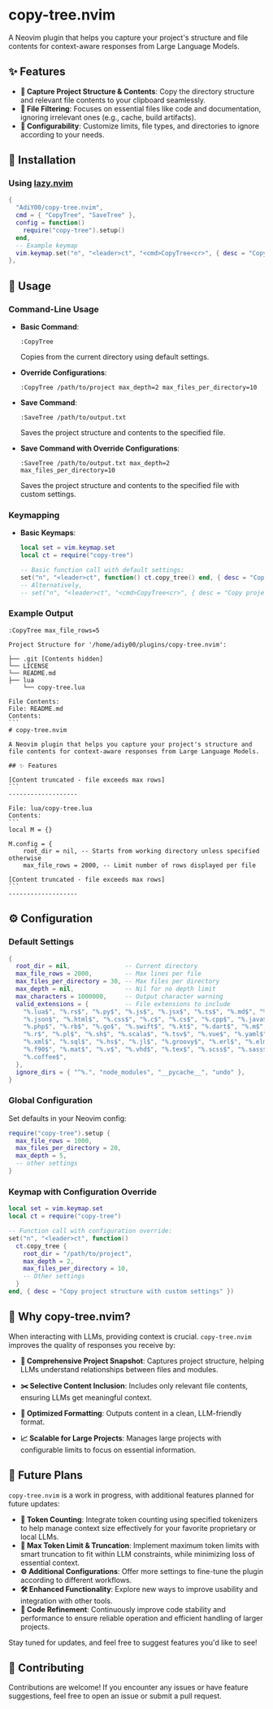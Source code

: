 # copy-tree.nvim

A Neovim plugin that helps you capture your project's structure and file contents for context-aware responses from Large Language Models.

## ✨ Features

- **📁 Capture Project Structure & Contents**: Copy the directory structure and relevant file contents to your clipboard seamlessly.
- **🎯 File Filtering**: Focuses on essential files like code and documentation, ignoring irrelevant ones (e.g., cache, build artifacts).
- **🔧 Configurability**: Customize limits, file types, and directories to ignore according to your needs.

## 🚀 Installation

### Using [lazy.nvim](https://github.com/folke/lazy.nvim)

```lua
{
  "AdiY00/copy-tree.nvim",
  cmd = { "CopyTree", "SaveTree" },
  config = function()
    require("copy-tree").setup()
  end,
  -- Example keymap  
  vim.keymap.set("n", "<leader>ct", "<cmd>CopyTree<cr>", { desc = "Copy project structure from current directory" }),
},
```

## 📖 Usage

### Command-Line Usage

- **Basic Command**:
  
  ```vim
  :CopyTree
  ```
  
  Copies from the current directory using default settings.
  
- **Override Configurations**:
  
  ```vim
  :CopyTree /path/to/project max_depth=2 max_files_per_directory=10
  ```
  
- **Save Command**:
  
  ```vim
  :SaveTree /path/to/output.txt
  ```
  
  Saves the project structure and contents to the specified file.
  
- **Save Command with Override Configurations**:
  
  ```vim
  :SaveTree /path/to/output.txt max_depth=2 max_files_per_directory=10
  ```
  
  Saves the project structure and contents to the specified file with custom settings.

### Keymapping

- **Basic Keymaps**:
  
  ```lua
  local set = vim.keymap.set
  local ct = require("copy-tree")
  
  -- Basic function call with default settings:
  set("n", "<leader>ct", function() ct.copy_tree() end, { desc = "Copy project structure from current directory" })
  -- Alternatively,
  -- set("n", "<leader>ct", "<cmd>CopyTree<cr>", { desc = "Copy project structure from current directory" }),
  ```

### Example Output

`:CopyTree max_file_rows=5`

````plaintext
Project Structure for '/home/adiy00/plugins/copy-tree.nvim':

├── .git [Contents hidden]
└── LICENSE
└── README.md
├── lua
    └── copy-tree.lua

File Contents:
File: README.md
Contents:
```
# copy-tree.nvim

A Neovim plugin that helps you capture your project's structure and file contents for context-aware responses from Large Language Models.

## ✨ Features

[Content truncated - file exceeds max rows]
```
-------------------

File: lua/copy-tree.lua
Contents:
```
local M = {}

M.config = {
    root_dir = nil, -- Starts from working directory unless specified otherwise
    max_file_rows = 2000, -- Limit number of rows displayed per file

[Content truncated - file exceeds max rows]
```
-------------------
````

## ⚙️ Configuration

### Default Settings

```lua
{
  root_dir = nil,               -- Current directory
  max_file_rows = 2000,         -- Max lines per file
  max_files_per_directory = 30, -- Max files per directory
  max_depth = nil,              -- Nil for no depth limit
  max_characters = 1000000,     -- Output character warning
  valid_extensions = {          -- File extensions to include
    "%.lua$", "%.rs$", "%.py$", "%.js$", "%.jsx$", "%.ts$", "%.md$", "%.txt$",
    "%.json$", "%.html$", "%.css$", "%.c$", "%.cs$", "%.cpp$", "%.java$",
    "%.php$", "%.rb$", "%.go$", "%.swift$", "%.kt$", "%.dart$", "%.m$",
    "%.r$", "%.pl$", "%.sh$", "%.scala$", "%.tsv$", "%.vue$", "%.yaml$",
    "%.xml$", "%.sql$", "%.hs$", "%.jl$", "%.groovy$", "%.erl$", "%.elm$",
    "%.f90$", "%.mat$", "%.v$", "%.vhd$", "%.tex$", "%.scss$", "%.sass$",
    "%.coffee$",
  },
  ignore_dirs = { "^%.", "node_modules", "__pycache__", "undo" },
}
```

### Global Configuration

Set defaults in your Neovim config:

```lua
require("copy-tree").setup {
  max_file_rows = 1000,
  max_files_per_directory = 20,
  max_depth = 5,
  -- other settings
}
```

### Keymap with Configuration Override

```lua
local set = vim.keymap.set
local ct = require("copy-tree")

-- Function call with configuration override:
set("n", "<leader>ct", function()
  ct.copy_tree {
    root_dir = "/path/to/project",
    max_depth = 2,
    max_files_per_directory = 10,
    -- Other settings
  }
end, { desc = "Copy project structure with custom settings" })
```

## 🤖 Why copy-tree.nvim?

When interacting with LLMs, providing context is crucial. `copy-tree.nvim` improves the quality of responses you receive by:

- **📸 Comprehensive Project Snapshot**: Captures project structure, helping LLMs understand relationships between files and modules.
  
- **✂️ Selective Content Inclusion**: Includes only relevant file contents, ensuring LLMs get meaningful context.
  
- **📝 Optimized Formatting**: Outputs content in a clean, LLM-friendly format.
  
- **📈 Scalable for Large Projects**: Manages large projects with configurable limits to focus on essential information.
  
## 🚧 Future Plans

`copy-tree.nvim` is a work in progress, with additional features planned for future updates:

- **🔢 Token Counting**: Integrate token counting using specified tokenizers to help manage context size effectively for your favorite proprietary or local LLMs.
- **📏 Max Token Limit & Truncation**: Implement maximum token limits with smart truncation to fit within LLM constraints, while minimizing loss of essential context.
- **⚙️ Additional Configurations**: Offer more settings to fine-tune the plugin according to different workflows.
- **🛠️ Enhanced Functionality**: Explore new ways to improve usability and integration with other tools.
- **🔧 Code Refinement**: Continuously improve code stability and performance to ensure reliable operation and efficient handling of larger projects.

Stay tuned for updates, and feel free to suggest features you'd like to see!

## 🤝 Contributing

Contributions are welcome! If you encounter any issues or have feature suggestions, feel free to open an issue or submit a pull request.
